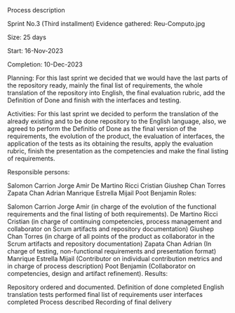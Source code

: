 Process description

Sprint No.3 (Third installment)
Evidence gathered: Reu-Computo.jpg

Size: 25 days

Start: 16-Nov-2023

Completion: 10-Dec-2023

Planning: For this last sprint we decided that we would have the last parts of the repository ready, mainly the final list of requirements, the whole translation of the repository into English, the final evaluation rubric, add the Definition of Done and finish with the interfaces and testing.

Activities: For this last sprint we decided to perform the translation of the already existing and to be done repository to the English language, also, we agreed to perform the Definitio of Done as the final version of the requirements, the evolution of the product, the evaluation of interfaces, the application of the tests as its obtaining the results, apply the evaluation rubric, finish the presentation as the competencies and make the final listing of requirements.

Responsible persons:

Salomon Carrion Jorge Amir
De Martino Ricci Cristian
Giushep Chan Torres
Zapata Chan Adrian
Manrique Estrella Mijail
Poot Benjamin
Roles:

Salomon Carrion Jorge Amir (in charge of the evolution of the functional requirements and the final listing of both requirements).
De Martino Ricci Cristian (in charge of continuing competencies, process management and collaborator on Scrum artifacts and repository documentation)
Giushep Chan Torres (in charge of all points of the product as collaborator in the Scrum artifacts and repository documentation)
Zapata Chan Adrian (In charge of testing, non-functional requirements and presentation format)
Manrique Estrella Mijail (Contributor on individual contribution metrics and in charge of process description)
Poot Benjamin (Collaborator on competencies, design and artifact refinement).
Results:

Repository ordered and documented.
Definition of done completed
English translation
tests performed
final list of requirements
user interfaces completed
Process described
Recording of final delivery
